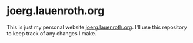 joerg.lauenroth.org
===================

This is just my personal website [joerg.lauenroth.org](http://joerg.lauenroth.org). I'll use this repository to keep track of any changes I make.
